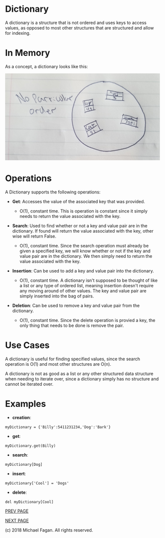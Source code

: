 # Dictionary

A dictionary is a structure that is not ordered and uses keys to access values, as opposed to most other structures that are structured and allow for indexing.

# In Memory

As a concept, a dictionary looks like this:

![Image of Dictionary in Memory](images/dictionary_memory.jpg)

# Operations

A Dictionary supports the following operations:

* **Get**: Accesses the value of the associated key that was provided.
  * O(1), constant time. This is operation is constant since it simply needs to return the value associated with the key.
  
* **Search**: Used to find whether or not a key and value pair are in the dictionary. If found will return the value associated with the key, other wise will return False.
  * O(1), constant time. Since the search operation must already be given a specified key, we will know whether or not if the key and value pair are in the dictionary. We then simply need to return the value associated with the key.

* **Insertion**: Can be used to add a key and value pair into the dictionary.
  * O(1), constant time. A dictionary isn't supposed to be thought of like a list or any type of ordered list, meaning insertion doesn't require any moving around of other values. The key and value pair are simply inserted into the bag of pairs.

* **Deletion**: Can be used to remove a key and value pair from the dictionary.
  * O(1), constant time. Since the delete operation is provied a key, the only thing that needs to be done is remove the pair.

# Use Cases

A dictionary is useful for finding specified values, since the search operation is O(1) and most other structures are O(n).

A dictionary is not as good as a list or any other structured data structure when needing to iterate over, since a dictionary simply has no structure and cannot be iterated over.
# Examples

* **creation**:

~~~
myDictionary = {'Billy':5411231234,'Dog':'Bark'}
~~~

* **get**:

~~~
myDictionary.get(Billy)
~~~

* **search**:

~~~
myDictionary[Dog]
~~~

* **insert**:

~~~
myDictionary['Cool'] = 'Dogs'
~~~

* **delete**:

~~~
del myDictionary[Cool]
~~~

[PREV PAGE](tuple.md)

[NEXT PAGE](bst.md)

(c) 2018 Michael Fagan. All rights reserved.
